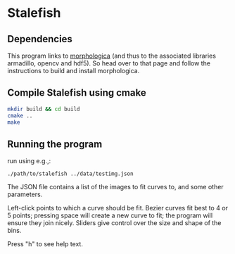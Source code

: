# Stalefish

## Dependencies

This program links to
[morphologica](https://github.com/ABRG-Models/morphologica) (and thus
to the associated libraries armadillo, opencv and hdf5). So head over
to that page and follow the instructions to build and install
morphologica.

## Compile Stalefish using cmake

```bash
mkdir build && cd build
cmake ..
make
```
## Running the program

run using e.g.,:
```
./path/to/stalefish ../data/testimg.json
```

The JSON file contains a list of the images to fit curves to, and some
other parameters.

Left-click points to which a curve should be fit. Bezier curves fit
best to 4 or 5 points; pressing space will create a new curve to fit;
the program will ensure they join nicely. Sliders give control over
the size and shape of the bins.

Press "h" to see help text.
